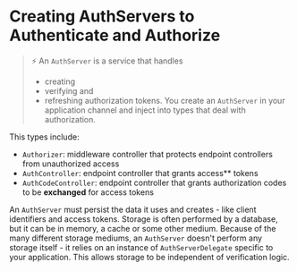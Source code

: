 
# Creating AuthServers to Authenticate and Authorize

> ⚡ An  `AuthServer`  is a service that handles 
> - creating 
> - verifying and 
> - refreshing 
> authorization tokens. You create an  `AuthServer`  in your application channel and inject into types that deal with authorization. 

This types include:

-   `Authorizer`: middleware controller that protects endpoint controllers from unauthorized access
-   `AuthController`: endpoint controller that grants access** tokens
-   `AuthCodeController`: endpoint controller that grants authorization codes to be **exchanged** for access tokens

An  `AuthServer`  must persist the data it uses and creates - like client identifiers and access tokens. Storage is often performed by a database, but it can be in memory, a cache or some other medium. Because of the many different storage mediums, an  `AuthServer`  doesn't perform any storage itself - it relies on an instance of  `AuthServerDelegate`  specific to your application. This allows storage to be independent of verification logic.
















































<!--stackedit_data:
eyJoaXN0b3J5IjpbLTU1NTcyNTA2OF19
-->